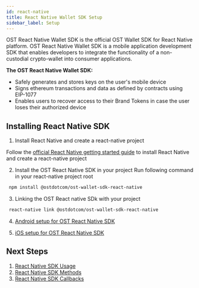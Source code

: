 ```yaml
---
id: react-native
title: React Native Wallet SDK Setup
sidebar_label: Setup
---
```


OST React Native Wallet SDK is the official OST Wallet SDK for React Native platform. OST React Native Wallet SDK is a mobile application development SDK that enables developers to integrate the functionality of a non-custodial crypto-wallet into consumer applications.

**The OST React Native Wallet SDK:**
* Safely generates and stores keys on the user's mobile device
* Signs ethereum transactions and data as defined by contracts using EIP-1077
* Enables users to recover access to their Brand Tokens in case the user loses their authorized device

## Installing React Native SDK

1. Install React Native and create a react-native project

Follow the [official React Native getting started guide](https://facebook.github.io/react-native/docs/0.59/getting-started) to install React Native and create a react-native project

2. Install the OST React Native SDK in your project
Run following command in your react-native project root

```bash
 npm install @ostdotcom/ost-wallet-sdk-react-native
```

3. Linking the OST React native SDk with your project

```bash
 react-native link @ostdotcom/ost-wallet-sdk-react-native
```

4. [Android setup for OST React Native SDK](https://github.com/ostdotcom/ost-wallet-sdk-react-native/blob/master/android_setup.md)

5. [iOS setup for OST React Native SDK](https://github.com/ostdotcom/ost-wallet-sdk-react-native/blob/master/ios_setup.md)

## Next Steps
1. [React Native SDK Usage](https://github.com/ostdotcom/ost-wallet-sdk-react-native#sdk-usage)
2. [React Native SDK Methods](https://github.com/ostdotcom/ost-wallet-sdk-react-native#sdk-methods)
3. [React Native SDK Callbacks](https://github.com/ostdotcom/ost-wallet-sdk-react-native#sdk-workflow-callbacks)
